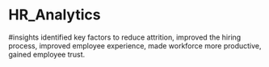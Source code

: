 # HR_Analytics

#insights
identified key factors to reduce attrition,
improved the hiring process,
improved employee experience,
made workforce more productive,
gained employee trust.
